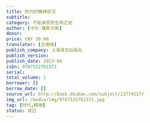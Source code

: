 ```yaml
---
title: 时代的精神状况
subtitle: 
category: 不能承受的生命之轻 
author: [卡尔·雅斯贝斯]
donor: 
price: CNY 30.00
translator: [王德峰]
publish_company: 上海译文出版社
publish_version: 
publish_date: 2013-04
isbn: 9787532761371
serial: 
total_volume: 1
borrower: []
borrow_date: []
source_url: http://book.douban.com/subject/23774527/
img_url: /media/img/9787532761371.jpg
tag: [时代,精神]
status: 读过
---
```

